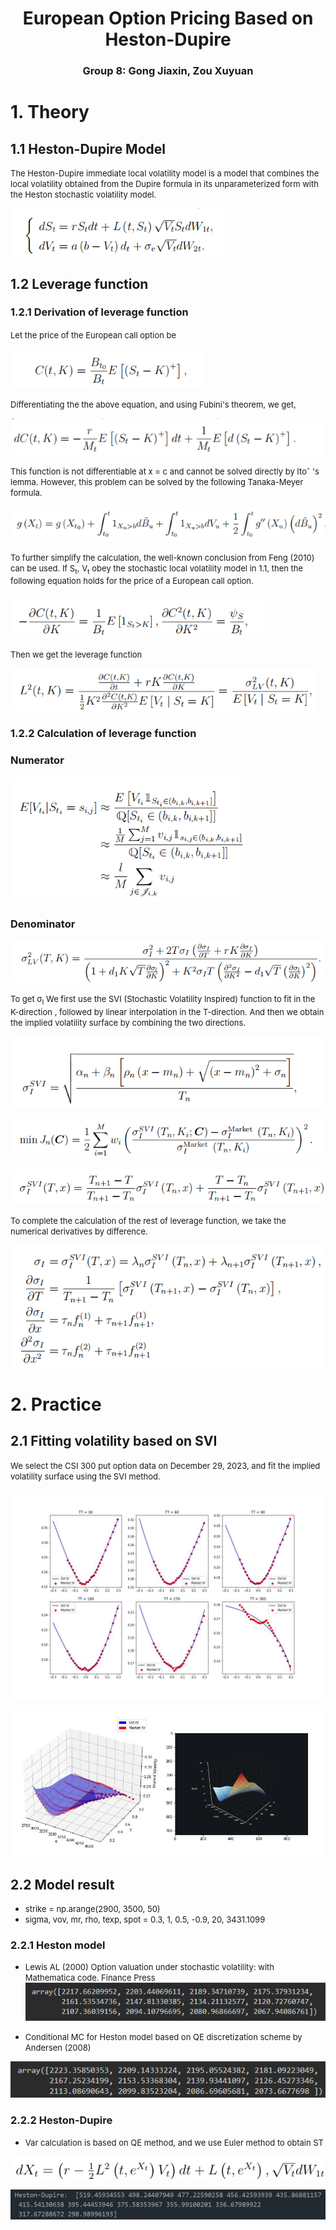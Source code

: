 # <center>European Option Pricing Based on Heston-Dupire</center>
### <center>Group 8: Gong Jiaxin, Zou Xuyuan</center>
# 1. Theory
## 1.1 Heston-Dupire Model
<font size=2 >The Heston-Dupire immediate local volatility model is a model that combines the local volatility obtained from the Dupire formula in its unparameterized form with the Heston stochastic volatility model.
</font>

![本地路径](.\picture\2.2small.png)

## 1.2 Leverage function
### 1.2.1 Derivation of leverage function
<font size=2> Let the price of the European call option be　</font>


![本地路径](.\picture\2.6small.png)



<font size=2> Differentiating the the above equation, and using Fubini's theorem, we get, </font>

![本地路径](.\picture\2.7small.png)

<font size=2> This function is not differentiable at x =  c  and cannot be solved directly by Itoˆ 's lemma. However, this problem can be solved by the following Tanaka-Meyer formula. </font>

![本地路径](.\picture\2.8small.png)

<font size=2> To further simplify the calculation, the well-known conclusion from Feng (2010) can be used.  If S<sub>t</sub>, V<sub>t</sub>  obey the stochastic local volatility model in 1.1, then the following equation holds for the price of a European call option.</font>

![本地路径](.\picture\2.10small.png)

<font size=2> Then we get the leverage function</font>

![本地路径](.\picture\2.12small.png)

### 1.2.2 Calculation of leverage function
### Numerator
![本地路径](.\picture\nu.png)
### Denominator


![本地路径](.\picture\de.png)

<font size=2> To get σ<sub>I</sub>  We first use the SVI (Stochastic Volatility Inspired) function to fit in the K-direction , followed by linear interpolation in the T-direction. And then we obtain the implied volatility surface by combining the two directions.
</font>


![本地路径](.\picture\svi.png)

![本地路径](.\picture\minmize.png)

![本地路径](.\picture\linear.png)

<font size=2> To complete the calculation of the rest of leverage function, we take the numerical derivatives by difference.
</font>

![本地路径](.\picture\szqd.png)


# 2. Practice
## 2.1 Fitting volatility based on SVI
<font size=2> We select the CSI 300 put option data on December 29, 2023, and fit the implied volatility surface using the SVI method.
</font>


![本地路径](.\picture\subplot.jpg)

![本地路径](.\picture\surface.jpg)

## 2.2 Model result
* <font size=2> strike = np.arange(2900, 3500, 50) </font>
* <font size=2>sigma, vov, mr, rho, texp, spot = 0.3, 1, 0.5, -0.9, 20, 3431.1099 </font>
### 2.2.1 Heston model

* <font size=2> Lewis AL (2000) Option valuation under stochastic volatility: with Mathematica code. Finance Press</font>
![本地路径](.\picture\conditional_mc.png)

* <font size=2> Conditional MC for Heston model based on QE discretization scheme by Andersen (2008)</font>

![本地路径](.\picture\fft.png)

### 2.2.2 Heston-Dupire
* <font size=2> Var calculation is based on QE method, and we use Euler method to obtain ST </font>

![本地路径](.\picture\eula.png)

![本地路径](.\picture\res.png)